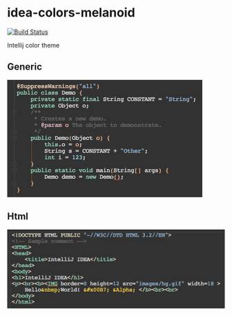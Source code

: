 # idea-colors-melanoid

[![Build Status](https://travis-ci.org/rsteube/idea-colors-melanoid.svg?branch=master)](https://travis-ci.org/rsteube/idea-colors-melanoid)

Intellij color theme

## Generic
<img src="java.png" width="452">

## Html
<img src="html.png" width="534">
